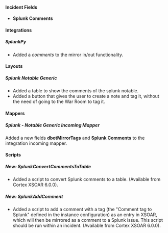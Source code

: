 
#### Incident Fields

- **Splunk Comments**

#### Integrations

##### SplunkPy

- Added a *comments* to the mirror in/out functionality.

#### Layouts

##### Splunk Notable Generic

- Added a table to show the comments of the splunk notable.
- Added a button that gives the user to create a note and tag it, without the need of going to the War Room to tag it.

#### Mappers

##### Splunk - Notable Generic Incoming Mapper

Added a new fields **dbotMirrorTags** and **Splunk Comments** to the integration incoming mapper.

#### Scripts

##### New: SplunkConvertCommentsToTable

- Added a script to convert Splunk comments to a table. (Available from Cortex XSOAR 6.0.0).
##### New: SplunkAddComment

- Added a script to add a comment with a tag (the "Comment tag to Splunk" defined in the instance configuration) as an entry in XSOAR, which will then be mirrored as a comment to a Splunk issue. This script should be run within an incident. (Available from Cortex XSOAR 6.0.0).
